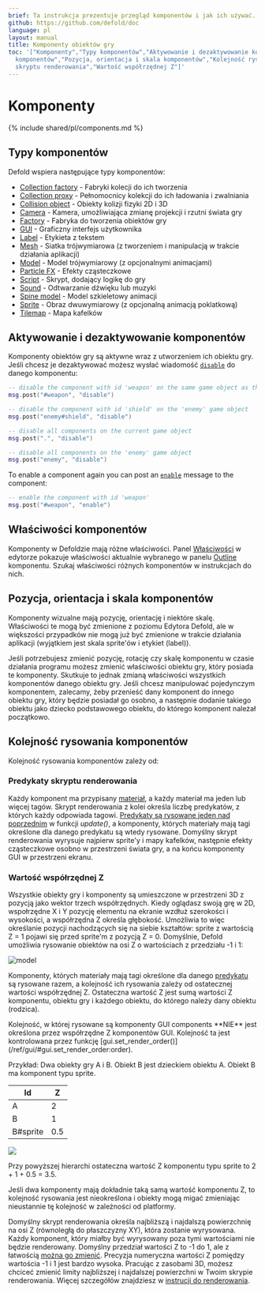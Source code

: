 ```yaml
---
brief: Ta instrukcja prezentuje przegląd komponentów i jak ich używać.
github: https://github.com/defold/doc
language: pl
layout: manual
title: Komponenty obiektów gry
toc: '["Komponenty","Typy komponentów","Aktywowanie i dezaktywowanie komponentów","Właściwości
  komponentów","Pozycja, orientacja i skala komponentów","Kolejność rysowania komponentów","Predykaty
  skryptu renderowania","Wartość współrzędnej Z"]'
---
```


#  Komponenty

{% include shared/pl/components.md %}

## Typy komponentów

Defold wspiera następujące typy komponentów:

* [Collection factory](/pl/manuals/collection-factory) - Fabryki kolecji do ich tworzenia
* [Collection proxy](/pl/manuals/collection-proxy) - Pełnomocnicy kolekcji do ich ładowania i zwalniania
* [Collision object](/pl/manuals/physics) - Obiekty kolizji fizyki 2D i 3D
* [Camera](/pl/manuals/camera) - Kamera, umożliwiająca zmianę projekcji i rzutni świata gry
* [Factory](/pl/manuals/factory) - Fabryka do tworzenia obiektów gry
* [GUI](/pl/manuals/gui) - Graficzny interfejs użytkownika
* [Label](/pl/manuals/label) - Etykieta z tekstem
* [Mesh](/pl/manuals/mesh) - Siatka trójwymiarowa (z tworzeniem i manipulacją w trakcie działania aplikacji)
* [Model](/pl/manuals/model) - Model trójwymiarowy (z opcjonalnymi animacjami)
* [Particle FX](/pl/manuals/particlefx) -  Efekty cząsteczkowe
* [Script](/pl/manuals/script) - Skrypt, dodający logikę do gry
* [Sound](/pl/manuals/sound) - Odtwarzanie dźwięku lub muzyki
* [Spine model](/manuals/spinemodel) - Model szkieletowy animacji
* [Sprite](/pl/manuals/sprite) - Obraz dwuwymiarowy (z opcjonalną animacją poklatkową)
* [Tilemap](/pl/manuals/tilemap) - Mapa kafelków

## Aktywowanie i dezaktywowanie komponentów

Komponenty obiektów gry są aktywne wraz z utworzeniem ich obiektu gry. Jeśli chcesz je dezaktywować możesz wysłać wiadomość [`disable`](/ref/go/#disable) do danego komponentu:

```lua
-- disable the component with id 'weapon' on the same game object as this script
msg.post("#weapon", "disable")

-- disable the component with id 'shield' on the 'enemy' game object
msg.post("enemy#shield", "disable")

-- disable all components on the current game object
msg.post(".", "disable")

-- disable all components on the 'enemy' game object
msg.post("enemy", "disable")
```

To enable a component again you can post an [`enable`](/ref/go/#enable) message to the component:

```lua
-- enable the component with id 'weapon'
msg.post("#weapon", "enable")
```

## Właściwości komponentów

Komponenty w Defoldzie mają różne właściwości. Panel [Właściwości](/pl/manuals/editor/#the-editor-views) w edytorze pokazuje właściwości aktualnie wybranego w panelu [Outline](/pl/manuals/editor/#the-editor-views) komponentu. Szukaj właściwości różnych komponentów w instrukcjach do nich.

## Pozycja, orientacja i skala komponentów

Komponenty wizualne mają pozycję, orientację i niektóre skalę. Właściwości te mogą być zmienione z poziomu Edytora Defold, ale w większości przypadków nie mogą już być zmienione w trakcie działania aplikacji (wyjątkiem jest skala sprite'ów i etykiet (label)).

Jeśli potrzebujesz zmienić pozycję, rotację czy skalę komponentu w czasie działania programu możesz zmienić właściwości obiektu gry, który posiada te komponenty. Skutkuje to jednak zmianą właściwości wszystkich komponentów danego obiektu gry. Jeśli chcesz manipulować pojedynczym komponentem, zalecamy, żeby przenieść dany komponent do innego obiektu gry, który będzie posiadał go osobno, a następnie dodanie takiego obiektu jako dziecko podstawowego obiektu, do którego komponent należał początkowo.

## Kolejność rysowania komponentów

Kolejność rysowania komponentów zależy od:

### Predykaty skryptu renderowania
Każdy komponent ma przypisany [materiał](/manuals/material/), a każdy materiał ma jeden lub więcej tagów. Skrypt renderowania z kolei określa liczbę predykatów, z których każdy odpowiada tagowi. [Predykaty są rysowane jeden nad poprzednim](/manuals/render/#render-predicates) w funkcji *update()*, a komponenty, których materiały mają tagi określone dla danego predykatu są wtedy rysowane. Domyślny skrypt renderowania wyrysuje najpierw sprite'y i mapy kafelków, następnie efekty cząsteczkowe osobno w przestrzeni świata gry, a na końcu komponenty GUI w przestrzeni ekranu.

### Wartość współrzędnej Z
Wszystkie obiekty gry i komponenty są umieszczone w przestrzeni 3D z pozycją jako wektor trzech współrzędnych. Kiedy oglądasz swoją grę w 2D, wspołrzędne X i Y pozycję elementu na ekranie wzdłuż szerokości i wysokości, a współrzędna Z określa głębokość. Umożliwia to więc określanie pozycji nachodzących się na siebie kształtów: sprite z wartością Z = 1 pojawi się przed sprite'm z pozycją Z = 0. Domyślnie, Defold umożliwia rysowanie obiektów na osi Z o wartościach z przedziału -1 i 1:

![model](/manuals/images/graphics/z-order.png)

Komponenty, których materiały mają tagi określone dla danego [predykatu](/manuals/render/#render-predicates) są rysowane razem, a kolejność ich rysowania zależy od ostatecznej wartości współrzędnej Z. Ostateczna wartość Z jest sumą wartości Z komponentu, obiektu gry i każdego obiektu, do którego należy dany obiektu (rodzica).

<div class='sidenote' markdown='1'>
Kolejność, w której rysowane są komponenty GUI components **NIE** jest określona przez współrzędne Z komponentów GUI. Kolejność ta jest kontrolowana przez funkcję [gui.set_render_order()](/ref/gui/#gui.set_render_order:order).
</div>

Przykład: Dwa obiekty gry A i B. Obiekt B jest dzieckiem obiektu A. Obiekt B ma komponent typu sprite.

| Id       | Z       |
|----------|---------|
| A        | 2       |
| B        | 1       |
| B#sprite | 0.5     |

![](/manuals/images/graphics/component-hierarchy.png)

Przy powyższej hierarchi ostateczna wartość Z komponentu typu sprite to 2 + 1 + 0.5 = 3.5.

<div class='important' markdown='1'>
Jeśli dwa komponenty mają dokładnie taką samą wartość komponentu Z, to kolejność rysowania jest nieokreślona i obiekty mogą migać zmieniając nieustannie tę kolejność w zależności od platformy.

Domyślny skrypt renderowania określa najbliższą i najdalszą powierzchnię na osi Z (równoległą do płaszczyzny XY), która zostanie wyrysowana. Każdy komponent, który miałby być wyrysowany poza tymi wartościami nie będzie renderowany. Domyślny przedział wartości Z to -1 do 1, ale z łatwością [można go zmienić](/manuals/render/#default-view-projection). Precyzja numeryczna wartości Z pomiędzy wartościa -1 i 1 jest bardzo wysoka. Pracując z zasobami 3D, możesz chciceć zmienić limity najbliższej i najdalszej powierzchni w Twoim skrypie renderowania. Więcej szczegółów znajdziesz w [instrucji do renderowania](/manuals/render/).
</div>